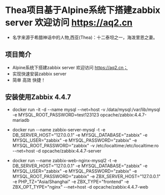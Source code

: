 
# Thea项目基于Alpine系统下搭建zabbix server 欢迎访问 https://aq2.cn
- 名字来源于希腊神话中的人物,西亚(Thea)：十二泰坦之一，海泼里恩之妻。

## 项目简介
- Alpine系统下搭建zabbix server 欢迎访问 https://aq2.cn；
- 实现快速安装zabbix server
- 简单 高效 快捷！

## 安装使用Zabbix 4.4.7
- docker run -it -d --name mysql --net=host -v /data/mysql:/var/lib/mysql -e MYSQL_ROOT_PASSWORD=test123123  opcache/zabbix:4.4.7-mariadb

- docker run --name zabbix-server-mysql -t -e DB_SERVER_HOST="127.0.0.1" -e MYSQL_DATABASE="zabbix" -e MYSQL_USER="zabbix" -e MYSQL_PASSWORD="zabbix" -e MYSQL_ROOT_PASSWORD="zabbix" -v /etc/localtime:/etc/localtime:ro --net=host -d opcache/zabbix:4.4.7-server
- docker run --name zabbix-web-nginx-mysql2 -t -e DB_SERVER_HOST="127.0.0.1" -e MYSQL_DATABASE="zabbix" -e MYSQL_USER="zabbix" -e MYSQL_PASSWORD="zabbix" -e MYSQL_ROOT_PASSWORD="zabbix" -e ZBX_SERVER_HOST="127.0.0.1" -e PHP_TZ="Asia/Shanghai" -e ZBX_TYPE="frontend" -e ZBX_OPT_TYPE="nginx" --net=host -d opcache/zabbix:4.4.7-web



